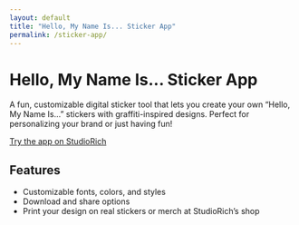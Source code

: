 ```yaml
---
layout: default
title: "Hello, My Name Is... Sticker App"
permalink: /sticker-app/
---
```


# Hello, My Name Is... Sticker App
A fun, customizable digital sticker tool that lets you create your own “Hello, My Name Is…” stickers with graffiti-inspired designs. Perfect for personalizing your brand or just having fun!

[Try the app on StudioRich](https://studiorich.shop)

## Features
- Customizable fonts, colors, and styles
- Download and share options
- Print your design on real stickers or merch at StudioRich’s shop
